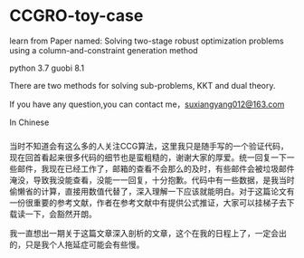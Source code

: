 # CCGRO-toy-case

learn from Paper named: Solving two-stage robust optimization problems using a column-and-constraint generation method

python 3.7
guobi 8.1

There are two methods for solving sub-problems, KKT and dual theory.

If you have any question,you can contact me，suxiangyang012@163.com


In Chinese

###

当时不知道会有这么多的人关注CCG算法，这里我只是随手写的一个验证代码，现在回首看起来很多代码的细节也是蛮粗糙的，谢谢大家的厚爱。统一回复一下一些邮件，我现在已经工作了，邮箱的查看不会那么的及时，有些邮件会被垃圾邮件淹没，导致我没能查看，没能一一回复，十分抱歉。代码中有一些数据，是我当时偷懒省的计算，直接用数值代替了，深入理解一下应该就能明白。对于这篇论文有一份很重要的参考文献，作者在参考文献中有提供公式推证，大家可以挂梯子去下载读一下，会豁然开朗。

我一直想出一期关于这篇文章深入剖析的文章，这个在我的日程上了，一定会出的，只是我个人拖延症可能会有些慢。

###
